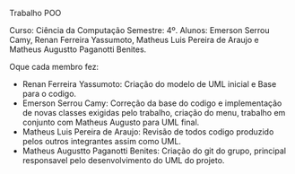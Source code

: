 Trabalho POO

Curso: Ciência da Computação
Semestre: 4º.
Alunos: Emerson Serrou Camy, Renan Ferreira Yassumoto, Matheus Luis Pereira de Araujo e Matheus Augustto Paganotti Benites.

Oque cada membro fez:
- Renan Ferreira Yassumoto: Criação do modelo de UML inicial e Base para o codigo.
- Emerson Serrou Camy: Correção da base do codigo e implementação de novas classes exigidas pelo trabalho, criação do menu, trabalho em conjunto com Matheus Augusto para UML final.
- Matheus Luis Pereira de Araujo: Revisão de todos codigo produzido pelos outros integrantes assim como UML.
- Matheus Augustto Paganotti Benites: Criação do git do grupo, principal responsavel pelo desenvolvimento do UML do projeto.
